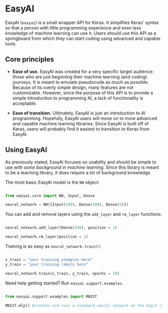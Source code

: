 
# EasyAI

EasyAI (`easyai`) is a small wrapper API for Keras. It simplifies Keras' syntax so that a person with little programming experience and even less knowledge of machine learning can use it. Users should use this API as a springboard from which they can start coding using advanced and capable tools.

## Core principles

* **Ease of use.** EasyAI was created for a very specific target audience: those who are just beginning their 
machine learning (and coding) journeys. It is meant to emulate pseudocode as much as possible. Because of its overly simple design, many features are not customizable. However, since the purpose of this API is to provide a simple introduction to programming AI, a lack of functionality is acceptable.

* **Ease of transition.** Ultimately, EasyAI is just an introduction to AI programming. Hopefully, EasyAI users 
will move on to more advanced and capable machine learning libraries. Since EasyAI is built off of Keras, users will
probably find it easiest to transition to Keras from EasyAI.

## Using EasyAI

As previously stated, EasyAI focuses on usability and should be simple to use _with some background in machine learning_. Since this library is meant to be a teaching library, it does require a bit of background knowledge.

The most basic EasyAI model is the `NN` object:

```python

from easyai.core import NN, Input, Dense

neural_network = NN([Input(100), Dense(200), Dense(5)])

```

You can add and remove layers using the `add_layer` and `rm_layer` functions:

```python

neural_network.add_layer(Dense(200), position = 1)

neural_network.rm_layer(position = 1)

```

Training is as easy as `neural_network.train()`:

```python

x_train = "your training examples here"
y_train = "your training labels here"

neural_network.train(x_train, y_train, epochs = 10)

```

Need help getting started? Run `easyai.support.examples`.

```python

from easyai.support.examples import MNIST

MNIST.mlp() #creates and runs a standard neural network on the digit classifying dataset, MNIST

```
